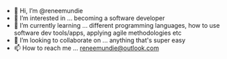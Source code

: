 - 👋 Hi, I’m @reneemundie
- 👀 I’m interested in ... becoming a software developer
- 🌱 I’m currently learning ... different programming languages, how to use software dev tools/apps, applying agile methodologies etc
- 💞️ I’m looking to collaborate on ... anything that's super easy
- 📫 How to reach me ... reneemundie@outlook.com

<!---
reneemundie/reneemundie is a ✨ special ✨ repository because its `README.md` (this file) appears on your GitHub profile.
You can click the Preview link to take a look at your changes.
--->
